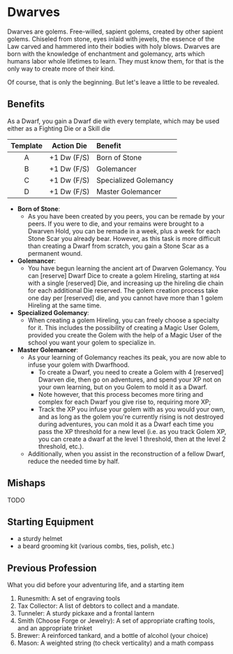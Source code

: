 # Dwarves

Dwarves are golems. Free-willed, sapient golems, created by other sapient golems. Chiseled from stone, eyes inlaid with jewels, the essence of the Law carved and hammered into their bodies with holy blows. Dwarves are born with the knowledge of enchantment and golemancy, arts which humans labor whole lifetimes to learn. They must know them, for that is the only way to create more of their kind.

Of course, that is only the beginning. But let's leave a little to be revealed.

## Benefits

As a Dwarf, you gain a Dwarf die with every template, which may be used either as a Fighting Die or a Skill die

| Template | Action Die  | Benefit               |
| :------: | :---------: | :-------------------- |
|    A     | +1 Dw (F/S) | Born of Stone         |
|    B     | +1 Dw (F/S) | Golemancer            |
|    C     | +1 Dw (F/S) | Specialized Golemancy |
|    D     | +1 Dw (F/S) | Master Golemancer     |

- **Born of Stone**:
  - As you have been created by you peers, you can be remade by your peers. If you were to die, and your remains were brought to a Dwarven Hold, you can be remade in a week, plus a week for each Stone Scar you already bear. However, as this task is more difficult than creating a Dwarf from scratch, you gain a Stone Scar as a permanent wound.
- **Golemancer**:
  - You have begun learning the ancient art of Dwarven Golemancy. You can [reserve] Dwarf Dice to create a golem Hireling, starting at `Hd4` with a single [reserved] Die, and increasing up the hireling die chain for each additional Die reserved. The golem creation process take one day per [reserved] die, and you cannot have more than 1 golem Hireling at the same time.
- **Specialized Golemancy**:
  - When creating a golem Hireling, you can freely choose a specialty for it. This includes the possibility of creating a Magic User Golem, provided you create the Golem with the help of a Magic User of the school you want your golem to specialize in.
- **Master Golemancer**:
  - As your learning of Golemancy reaches its peak, you are now able to infuse your golem with Dwarfhood.
    - To create a Dwarf, you need to create a Golem with 4 [reserved] Dwarven die, then go on adventures, and spend your XP not on your own learning, but on you Golem to mold it as a Dwarf.
    - Note however, that this process becomes more tiring and complex for each Dwarf you give rise to, requiring more XP;
    - Track the XP you infuse your golem with as you would your own, and as long as the golem you're currently rising is not destroyed during adventures, you can mold it as a Dwarf each time you pass the XP threshold for a new level (i.e. as you track Golem XP, you can create a dwarf at the level 1 threshold, then at the level 2 threshold, etc.).
  - Additionally, when you assist in the reconstruction of a fellow Dwarf, reduce the needed time by half.

## Mishaps

TODO

## Starting Equipment

- a sturdy helmet
- a beard grooming kit (various combs, ties, polish, etc.)

## Previous Profession

What you did before your adventuring life, and a starting item

1. Runesmith: A set of engraving tools
2. Tax Collector: A list of debtors to collect and a mandate.
3. Tunneler: A sturdy pickaxe and a frontal lantern
4. Smith (Choose Forge or Jewelry): A set of appropriate crafting tools, and an appropriate trinket
5. Brewer: A reinforced tankard, and a bottle of alcohol (your choice)
6. Mason: A weighted string (to check verticality) and a math compass
